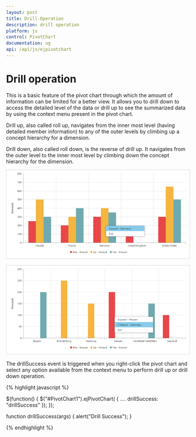 ```yaml
---
layout: post
title: Drill-Operation
description: drill operation
platform: js
control: PivotChart
documentation: ug
api: /api/js/ejpivotchart
---
```


# Drill operation

This is a basic feature of the pivot chart through which the amount of information can be limited for a better view. It allows you to drill down to access the detailed level of the data or drill up to see the summarized data by using the context menu present in the pivot chart.
 
Drill up, also called roll up, navigates from the inner most level (having detailed member information) to any of the outer levels by climbing up a concept hierarchy for a dimension.
 
Drill down, also called roll down, is the reverse of drill up. It navigates from the outer level to the inner most level by climbing down the concept hierarchy for the dimension.

![](Drill-Operation_images/Drill_img1.png)

![](Drill-Operation_images/Drill_img2.png)

The drillSuccess event is triggered when you right-click the pivot chart and select any option available from the context menu to perform drill up or drill down operation.

{% highlight javascript %}

$(function()
{
    $("#PivotChart1").ejPivotChart(
    {
        ....
        drillSuccess: "drillSuccess"
    });
});

function drillSuccess(args)
{
    alert("Drill Success");
}

{% endhighlight %}



